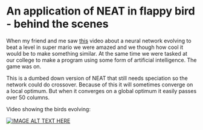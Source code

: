 # An application of NEAT in flappy bird - behind the scenes 
 
When my friend and me saw [this](https://www.youtube.com/watch?v=qv6UVOQ0F44) video about a neural network evolving to beat a level in super mario we were amazed and we though how cool it would be to make something similar. At the same time we were tasked at our college to make a program using some form of artificial intelligence. The game was on.

This is a dumbed down version of NEAT that still needs speciation so the network could do crossover. Because of this it will sometimes converge on a local optimum. But when it converges on a global optimum it easily passes over 50 columns.

Video showing the birds evolving: 

[![IMAGE ALT TEXT HERE](http://img.youtube.com/vi/L6bbFgjkqK0/0.jpg)](http://www.youtube.com/watch?v=L6bbFgjkqK0)
